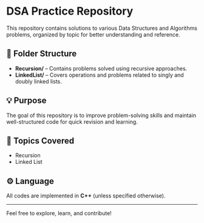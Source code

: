 # DSA Practice Repository

This repository contains solutions to various Data Structures and Algorithms problems, organized by topic for better understanding and reference.

## 📁 Folder Structure

- **Recursion/** – Contains problems solved using recursive approaches.  
- **LinkedList/** – Covers operations and problems related to singly and doubly linked lists.  

## 💡 Purpose

The goal of this repository is to improve problem-solving skills and maintain well-structured code for quick revision and learning.

## 🧠 Topics Covered

- Recursion
- Linked List

## ⚙️ Language

All codes are implemented in **C++** (unless specified otherwise).

---

Feel free to explore, learn, and contribute!

